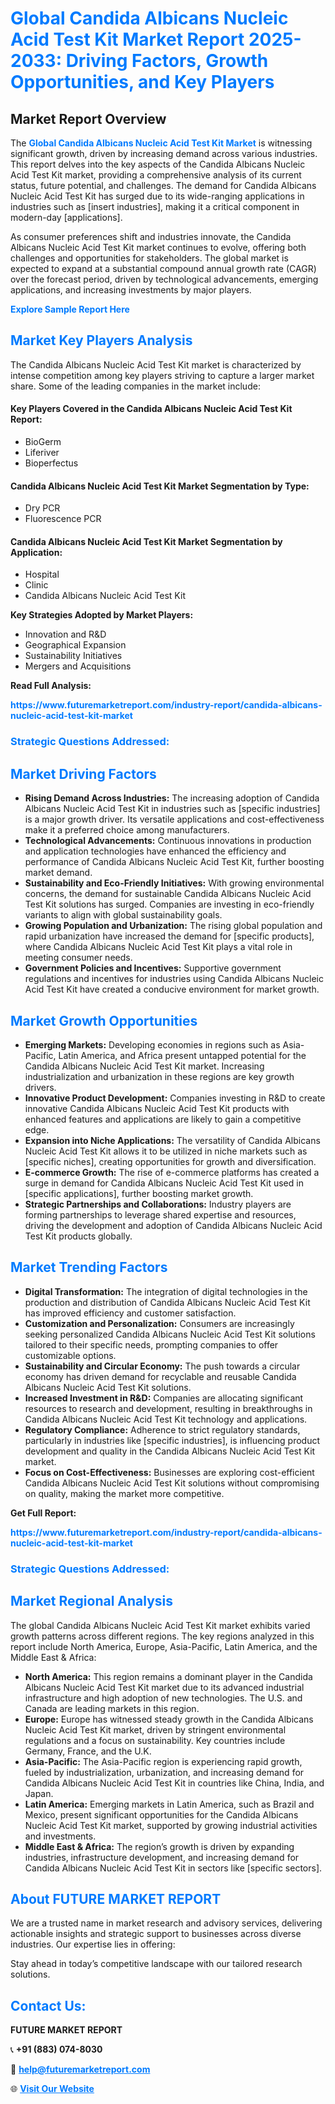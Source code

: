 <h1 style="color: #007BFF;">Global Candida Albicans Nucleic Acid Test Kit Market Report 2025-2033: Driving Factors, Growth Opportunities, and Key Players</h1>

<section id="overview">
<h2>Market Report Overview</h2>
<p>The <a href="https://www.futuremarketreport.com/industry-report/candida-albicans-nucleic-acid-test-kit-market" style="color: #007BFF; text-decoration: none;"><strong>Global Candida Albicans Nucleic Acid Test Kit Market</strong></a> is witnessing significant growth, driven by increasing demand across various industries. This report delves into the key aspects of the Candida Albicans Nucleic Acid Test Kit market, providing a comprehensive analysis of its current status, future potential, and challenges. The demand for Candida Albicans Nucleic Acid Test Kit has surged due to its wide-ranging applications in industries such as [insert industries], making it a critical component in modern-day [applications].</p>
<p>As consumer preferences shift and industries innovate, the Candida Albicans Nucleic Acid Test Kit market continues to evolve, offering both challenges and opportunities for stakeholders. The global market is expected to expand at a substantial compound annual growth rate (CAGR) over the forecast period, driven by technological advancements, emerging applications, and increasing investments by major players.</p>
</section>

<section id="overview">
<p><a href="https://www.futuremarketreport.com/request-sample/reportId=123237" style="color: #007BFF; text-decoration: none;"><strong>Explore Sample Report Here</strong></a></p>
</section>

<section id="key-players">
<h2 style="color: #007BFF;">Market Key Players Analysis</h2>
<p>The Candida Albicans Nucleic Acid Test Kit market is characterized by intense competition among key players striving to capture a larger market share. Some of the leading companies in the market include:</p>
<h4>Key Players Covered in the Candida Albicans Nucleic Acid Test Kit Report:</h4>
<ul><li>BioGerm</li><li>Liferiver</li><li>Bioperfectus</li></ul>
<h4>Candida Albicans Nucleic Acid Test Kit Market Segmentation by Type:</h4>
<ul><li>Dry PCR</li><li>Fluorescence PCR</li></ul>

<h4>Candida Albicans Nucleic Acid Test Kit Market Segmentation by Application:</h4>
<ul><li>Hospital</li><li>Clinic</li><li>Candida Albicans Nucleic Acid Test Kit</li></ul>
<p><strong>Key Strategies Adopted by Market Players:</strong></p>
<ul>
<li>Innovation and R&D</li>
<li>Geographical Expansion</li>
<li>Sustainability Initiatives</li>
<li>Mergers and Acquisitions</li>
</ul>
</section>

<section>
<p><strong>Read Full Analysis: </strong></p><a href="https://www.futuremarketreport.com/industry-report/candida-albicans-nucleic-acid-test-kit-market" style="color: #007BFF; text-decoration: none;"><strong>https://www.futuremarketreport.com/industry-report/candida-albicans-nucleic-acid-test-kit-market</strong></a>
<h3 style="color: #007BFF;">Strategic Questions Addressed:</h3>
</section>

<section id="driving-factors">
<h2 style="color: #007BFF;">Market Driving Factors</h2>
<ul>
<li><strong>Rising Demand Across Industries:</strong> The increasing adoption of Candida Albicans Nucleic Acid Test Kit in industries such as [specific industries] is a major growth driver. Its versatile applications and cost-effectiveness make it a preferred choice among manufacturers.</li>
<li><strong>Technological Advancements:</strong> Continuous innovations in production and application technologies have enhanced the efficiency and performance of Candida Albicans Nucleic Acid Test Kit, further boosting market demand.</li>
<li><strong>Sustainability and Eco-Friendly Initiatives:</strong> With growing environmental concerns, the demand for sustainable Candida Albicans Nucleic Acid Test Kit solutions has surged. Companies are investing in eco-friendly variants to align with global sustainability goals.</li>
<li><strong>Growing Population and Urbanization:</strong> The rising global population and rapid urbanization have increased the demand for [specific products], where Candida Albicans Nucleic Acid Test Kit plays a vital role in meeting consumer needs.</li>
<li><strong>Government Policies and Incentives:</strong> Supportive government regulations and incentives for industries using Candida Albicans Nucleic Acid Test Kit have created a conducive environment for market growth.</li>
</ul>
</section>

<section id="growth-opportunities">
<h2 style="color: #007BFF;">Market Growth Opportunities</h2>
<ul>
<li><strong>Emerging Markets:</strong> Developing economies in regions such as Asia-Pacific, Latin America, and Africa present untapped potential for the Candida Albicans Nucleic Acid Test Kit market. Increasing industrialization and urbanization in these regions are key growth drivers.</li>
<li><strong>Innovative Product Development:</strong> Companies investing in R&D to create innovative Candida Albicans Nucleic Acid Test Kit products with enhanced features and applications are likely to gain a competitive edge.</li>
<li><strong>Expansion into Niche Applications:</strong> The versatility of Candida Albicans Nucleic Acid Test Kit allows it to be utilized in niche markets such as [specific niches], creating opportunities for growth and diversification.</li>
<li><strong>E-commerce Growth:</strong> The rise of e-commerce platforms has created a surge in demand for Candida Albicans Nucleic Acid Test Kit used in [specific applications], further boosting market growth.</li>
<li><strong>Strategic Partnerships and Collaborations:</strong> Industry players are forming partnerships to leverage shared expertise and resources, driving the development and adoption of Candida Albicans Nucleic Acid Test Kit products globally.</li>
</ul>
</section>

<section id="trending-factors">
<h2 style="color: #007BFF;">Market Trending Factors</h2>
<ul>
<li><strong>Digital Transformation:</strong> The integration of digital technologies in the production and distribution of Candida Albicans Nucleic Acid Test Kit has improved efficiency and customer satisfaction.</li>
<li><strong>Customization and Personalization:</strong> Consumers are increasingly seeking personalized Candida Albicans Nucleic Acid Test Kit solutions tailored to their specific needs, prompting companies to offer customizable options.</li>
<li><strong>Sustainability and Circular Economy:</strong> The push towards a circular economy has driven demand for recyclable and reusable Candida Albicans Nucleic Acid Test Kit solutions.</li>
<li><strong>Increased Investment in R&D:</strong> Companies are allocating significant resources to research and development, resulting in breakthroughs in Candida Albicans Nucleic Acid Test Kit technology and applications.</li>
<li><strong>Regulatory Compliance:</strong> Adherence to strict regulatory standards, particularly in industries like [specific industries], is influencing product development and quality in the Candida Albicans Nucleic Acid Test Kit market.</li>
<li><strong>Focus on Cost-Effectiveness:</strong> Businesses are exploring cost-efficient Candida Albicans Nucleic Acid Test Kit solutions without compromising on quality, making the market more competitive.</li>
</ul>
</section>

<section>
<p><strong>Get Full Report: </strong></p><a href="https://www.futuremarketreport.com/industry-report/candida-albicans-nucleic-acid-test-kit-market" style="color: #007BFF; text-decoration: none;"><strong>https://www.futuremarketreport.com/industry-report/candida-albicans-nucleic-acid-test-kit-market</strong></a>
<h3 style="color: #007BFF;">Strategic Questions Addressed:</h3>
</section>


<section id="regional-analysis">
<h2 style="color: #007BFF;">Market Regional Analysis</h2>
<p>The global Candida Albicans Nucleic Acid Test Kit market exhibits varied growth patterns across different regions. The key regions analyzed in this report include North America, Europe, Asia-Pacific, Latin America, and the Middle East & Africa:</p>
<ul>
<li><strong>North America:</strong> This region remains a dominant player in the Candida Albicans Nucleic Acid Test Kit market due to its advanced industrial infrastructure and high adoption of new technologies. The U.S. and Canada are leading markets in this region.</li>
<li><strong>Europe:</strong> Europe has witnessed steady growth in the Candida Albicans Nucleic Acid Test Kit market, driven by stringent environmental regulations and a focus on sustainability. Key countries include Germany, France, and the U.K.</li>
<li><strong>Asia-Pacific:</strong> The Asia-Pacific region is experiencing rapid growth, fueled by industrialization, urbanization, and increasing demand for Candida Albicans Nucleic Acid Test Kit in countries like China, India, and Japan.</li>
<li><strong>Latin America:</strong> Emerging markets in Latin America, such as Brazil and Mexico, present significant opportunities for the Candida Albicans Nucleic Acid Test Kit market, supported by growing industrial activities and investments.</li>
<li><strong>Middle East & Africa:</strong> The region’s growth is driven by expanding industries, infrastructure development, and increasing demand for Candida Albicans Nucleic Acid Test Kit in sectors like [specific sectors].</li>
</ul>
</section>

<footer>
<h2 style="color: #007BFF;">About FUTURE MARKET REPORT</h2>
<p>We are a trusted name in market research and advisory services, delivering actionable insights and strategic support to businesses across diverse industries. Our expertise lies in offering:</p>

<p>Stay ahead in today’s competitive landscape with our tailored research solutions.</p>

<h2 style="color: #007BFF;">Contact Us:</h2>
<p><strong>FUTURE MARKET REPORT</strong></p>
<p>📞 <strong>+91 (883) 074-8030</strong></p>
<p>📧 <strong><a href="mailto:help@futuremarketreport.com" style="color: #007BFF;">help@futuremarketreport.com</a></strong></p>
<p>🌐 <strong><a href="https://www.futuremarketreport.com/" style="color: #007BFF;">Visit Our Website</a></strong></p>
</footer>